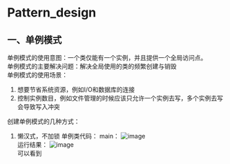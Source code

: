 # Pattern_design

## 一、单例模式
单例模式的使用意图：一个类仅能有一个实例，并且提供一个全局访问点。  
单例模式的主要解决问题：解决全局使用的类的频繁创建与销毁  
单例模式的使用场景：  
1. 想要节省系统资源，例如I/O和数据库的连接
2. 控制实例数目，例如文件管理的时候应该只允许一个实例去写，多个实例去写会导致写入冲突

创建单例模式的几种方式：
1. 懒汉式，不加锁
单例类代码：
main：
![image](https://github.com/xuehao-in-studing/Pattern_design/assets/102791379/d97cb4dc-615d-4846-b11b-4ade37a07f38)  
运行结果：
![image](https://github.com/xuehao-in-studing/Pattern_design/assets/102791379/28549f34-0a3d-4e31-b11a-578c1c08e9dc)  
可以看到
